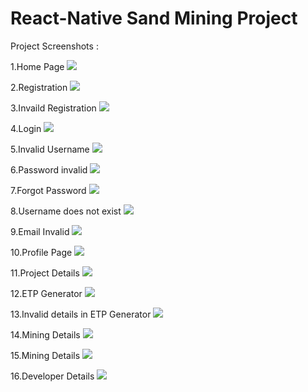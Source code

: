 # React-Native Sand Mining Project

Project Screenshots : 

1.Home Page
![](Screenshot_20191229-184235.png)

2.Registration
![](Screenshot_20191229-184243.png)

3.Invaild Registration
![](Screenshot_20191229-184248.png)

4.Login
![](Screenshot_20191229-215816.png)

5.Invalid Username
![](Screenshot_20191229-184308.png)

6.Password invalid
![](Screenshot_20191229-184321.png)

7.Forgot Password
![](Screenshot_20191229-184332.png)

8.Username does not exist
![](Screenshot_20191229-184328.png)

9.Email Invalid
![](Screenshot_20191229-184351.png)

10.Profile Page
![](Screenshot_20191229-184404.png)

11.Project Details
![](Screenshot_20191229-184408.png)

12.ETP Generator
![](Screenshot_20191229-184413.png)

13.Invalid details in ETP Generator
![](Screenshot_20191229-184418.png)

14.Mining Details
![](Screenshot_20191229-184433.png)

15.Mining Details
![](Screenshot_20191229-184438.png)

16.Developer Details
![](Screenshot_20191229-184424.png)
